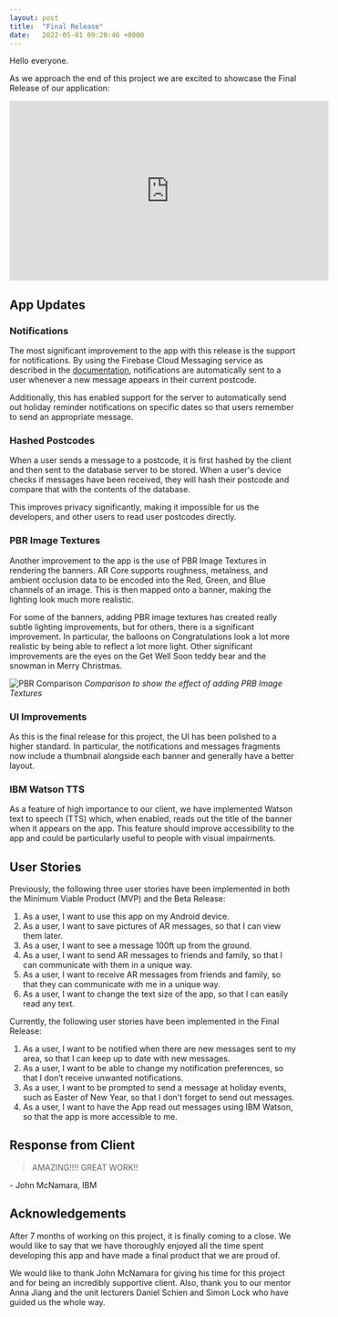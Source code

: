 ```yaml
---
layout: post
title:  "Final Release"
date:   2022-05-01 09:20:46 +0000
---
```

Hello everyone.

As we approach the end of this project we are excited to showcase the Final Release of our application:

<iframe width="560" height="315" src="https://www.youtube.com/embed/Puz4DBV01I0" title="YouTube video player" frameborder="0" allow="accelerometer; autoplay; clipboard-write; encrypted-media; gyroscope; picture-in-picture" allowfullscreen></iframe>

## App Updates ##

### Notifications ###

The most significant improvement to the app with this release is the support for notifications. By using the Firebase Cloud Messaging service as described in the [documentation](/https://sky-write.github.io/docs/), notifications are automatically sent to a user whenever a new message appears in their current postcode.

Additionally, this has enabled support for the server to automatically send out holiday reminder notifications on specific dates so that users remember to send an appropriate message.

### Hashed Postcodes ###

When a user sends a message to a postcode, it is first hashed by the client and then sent to the database server to be stored. When a user's device checks if messages have been received, they will hash their postcode and compare that with the contents of the database.

This improves privacy significantly, making it impossible for us the developers, and other users to read user postcodes directly.

### PBR Image Textures ###

Another improvement to the app is the use of PBR Image Textures in rendering the banners. AR Core supports roughness, metalness, and ambient occlusion data to be encoded into the Red, Green, and Blue channels of an image. This is then mapped onto a banner, making the lighting look much more realistic.

For some of the banners, adding PBR image textures has created really subtle lighting improvements, but for others, there is a significant improvement. In particular, the balloons on Congratulations look a lot more realistic by being able to reflect a lot more light. Other significant improvements are the eyes on the Get Well Soon teddy bear and the snowman in Merry Christmas.

![PBR Comparison](/assets/PBR-Comparison.png)
*Comparison to show the effect of adding PRB Image Textures*

### UI Improvements ###

As this is the final release for this project, the UI has been polished to a higher standard. In particular, the notifications and messages fragments now include a thumbnail alongside each banner and generally have a better layout. 

### IBM Watson TTS ###

As a feature of high importance to our client, we have implemented Watson text to speech (TTS) which, when enabled, reads out the title of the banner when it appears on the app. This feature should improve accessibility to the app and could be particularly useful to people with visual impairments.  

## User Stories ##

Previously, the following three user stories have been implemented in both the Minimum Viable Product (MVP) and the Beta Release:
 
1. As a user, I want to use this app on my Android device.
2. As a user, I want to save pictures of AR messages, so that I can view them later.
3. As a user, I want to see a message 100ft up from the ground.
4. As a user, I want to send AR messages to friends and family, so that I can communicate with them in a unique way.
5. As a user, I want to receive AR messages from friends and family, so that they can communicate with me in a unique way.
6. As a user, I want to change the text size of the app, so that I can easily read any text.

Currently, the following user stories have been implemented in the Final Release:

1. As a user, I want to be notified when there are new messages sent to my area, so that I can keep up to date with new messages.
2. As a user, I want to be able to change my notification preferences, so that I don’t receive unwanted notifications.
3. As a user, I want to be prompted to send a message at holiday events, such as Easter of New Year, so that I don't forget to send out messages.
4. As a user, I want to have the App read out messages using IBM Watson, so that the app is more accessible to me.

## Response from Client ##
> AMAZING!!!! GREAT WORK!!

\- John McNamara, IBM

## Acknowledgements ##

After 7 months of working on this project, it is finally coming to a close. We would like to say that we have thoroughly enjoyed all the time spent developing this app and have made a final product that we are proud of.

We would like to thank John McNamara for giving his time for this project and for being an incredibly supportive client. Also, thank you to our mentor Anna Jiang and the unit lecturers Daniel Schien and Simon Lock who have guided us the whole way. 